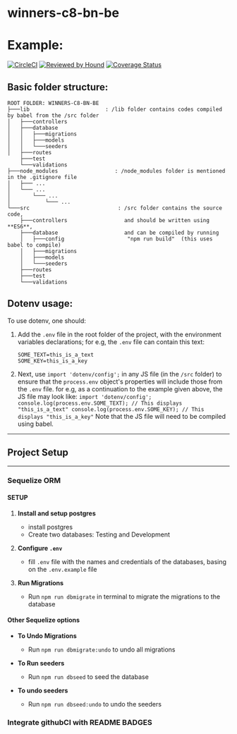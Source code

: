 # winners-c8-bn-be

# Example:
[![CircleCI](https://circleci.com/gh/atlp-rwanda/winners-c8-bn-be/tree/develop.svg?style=svg)](https://circleci.com/gh/atlp-rwanda/winners-c8-bn-be/tree/develop)
[![Reviewed by Hound](https://img.shields.io/badge/Reviewed_by-Hound-8E64B0.svg)](https://houndci.com)
[![Coverage Status](https://coveralls.io/repos/github/atlp-rwanda/winners-c8-bn-be/badge.svg)](https://coveralls.io/github/atlp-rwanda/winners-c8-bn-be)

## Basic folder structure:

```
ROOT FOLDER: WINNERS-C8-BN-BE
├───lib                        : /lib folder contains codes compiled by babel from the /src folder
│   ├───controllers
│   ├───database
│   │   ├───migrations
│   │   ├───models
│   │   └───seeders
│   ├───routes
    ├───test
    └───validations
├───node_modules                  : /node_modules folder is mentioned in the .gitignore file
│   ├─── ...
│   └─── ...
│       └─── ...
│           └─── ...
└───src                            : /src folder contains the source code,
    ├───controllers                  and should be written using **ES6**,
    ├───database                     and can be compiled by running
    │   ├───config                    "npm run build"  (this uses babel to compile)
    │   ├───migrations
    │   ├───models
    │   └───seeders
    ├───routes
    ├───test
    └───validations
```

## Dotenv usage:

To use dotenv, one should:

1. Add the `.env` file in the root folder of the project, with the environment
   variables declarations; for e.g, the `.env` file can contain this text:
    ```
    SOME_TEXT=this_is_a_text
    SOME_KEY=this_is_a_key
    ```
2. Next, use `import 'dotenv/config';` in any JS file (in the `/src` folder) to
   ensure that the `process.env` object's properties will include those from the
   `.env` file. for e.g, as a continuation to the example given above, the JS
   file may look like:
   `import 'dotenv/config'; console.log(process.env.SOME_TEXT); // This displays "this_is_a_text" console.log(process.env.SOME_KEY); // This displays "this_is_a_key"`
   Note that the JS file will need to be compiled using babel.

---

## Project Setup

---

### Sequelize ORM

#### SETUP

1. **Install and setup postgres**

    - install postgres
    - Create two databases: Testing and Development

2. **Configure `.env`**

    - fill `.env` file with the names and credentials of the databases, basing
      on the `.env.example` file

3. **Run Migrations**

    - Run `npm run dbmigrate` in terminal to migrate the migrations to the
      database

#### Other Sequelize options

-   **To Undo Migrations**

    -   Run `npm run dbmigrate:undo` to undo all migrations

-   **To Run seeders**

    -   Run `npm run dbseed` to seed the database

-   **To undo seeders**

    -   Run `npm run dbseed:undo` to undo the seeders

### Integrate githubCI with README BADGES
